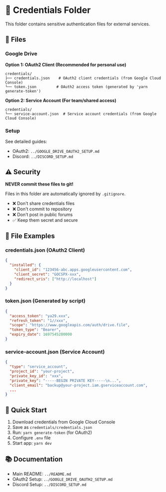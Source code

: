 # 📁 Credentials Folder

This folder contains sensitive authentication files for external services.

## 🔐 Files

### Google Drive

**Option 1: OAuth2 Client (Recommended for personal use)**

```
credentials/
├── credentials.json    # OAuth2 client credentials (from Google Cloud Console)
└── token.json         # OAuth2 access token (generated by 'yarn generate-token')
```

**Option 2: Service Account (For team/shared access)**

```
credentials/
└── service-account.json  # Service account credentials (from Google Cloud Console)
```

### Setup

See detailed guides:

- OAuth2: `../GOOGLE_DRIVE_OAUTH2_SETUP.md`
- Discord: `../DISCORD_SETUP.md`

## ⚠️ Security

**NEVER commit these files to git!**

Files in this folder are automatically ignored by `.gitignore`.

- ❌ Don't share credentials files
- ❌ Don't commit to repository
- ❌ Don't post in public forums
- ✅ Keep them secret and secure

## 📝 File Examples

### credentials.json (OAuth2 Client)

```json
{
  "installed": {
    "client_id": "123456-abc.apps.googleusercontent.com",
    "client_secret": "GOCSPX-xxx",
    "redirect_uris": ["http://localhost"]
  }
}
```

### token.json (Generated by script)

```json
{
  "access_token": "ya29.xxx",
  "refresh_token": "1//xxx",
  "scope": "https://www.googleapis.com/auth/drive.file",
  "token_type": "Bearer",
  "expiry_date": 1697545200000
}
```

### service-account.json (Service Account)

```json
{
  "type": "service_account",
  "project_id": "your-project",
  "private_key_id": "xxx",
  "private_key": "-----BEGIN PRIVATE KEY-----\n...",
  "client_email": "backup@your-project.iam.gserviceaccount.com",
  ...
}
```

## 🚀 Quick Start

1. Download credentials from Google Cloud Console
2. Save as `credentials/credentials.json`
3. Run: `yarn generate-token` (for OAuth2)
4. Configure `.env` file
5. Start app: `yarn dev`

## 📚 Documentation

- Main README: `../README.md`
- OAuth2 Setup: `../GOOGLE_DRIVE_OAUTH2_SETUP.md`
- Discord Setup: `../DISCORD_SETUP.md`
